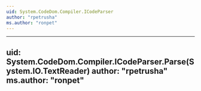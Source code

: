 ```yaml
---
uid: System.CodeDom.Compiler.ICodeParser
author: "rpetrusha"
ms.author: "ronpet"
---
```


---
uid: System.CodeDom.Compiler.ICodeParser.Parse(System.IO.TextReader)
author: "rpetrusha"
ms.author: "ronpet"
---
